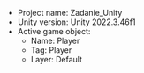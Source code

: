 <!-- UNITY CODE ASSIST INSTRUCTIONS START -->
- Project name: Zadanie_Unity
- Unity version: Unity 2022.3.46f1
- Active game object:
  - Name: Player
  - Tag: Player
  - Layer: Default
<!-- UNITY CODE ASSIST INSTRUCTIONS END -->